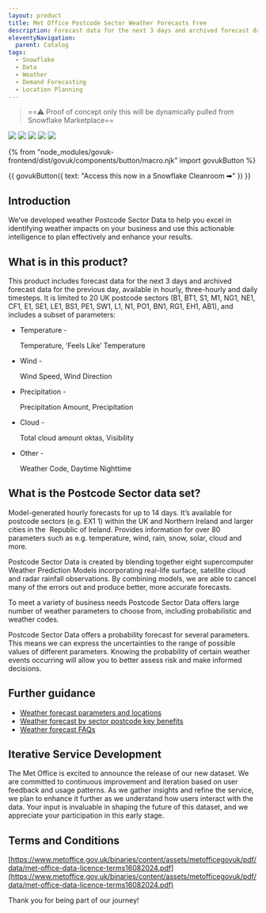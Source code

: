 ```yaml
---
layout: product
title: Met Office Postcode Sector Weather Forecasts Free
description: Forecast data for the next 3 days and archived forecast data for the previous day, available in hourly, three-hourly and daily timesteps.
eleventyNavigation:
  parent: Catalog
tags:
  - Snowflake
  - Data
  - Weather
  - Demand Forecasting
  - Location Planning
---
```


> ==⚠️ Proof of concept only this will be dynamically pulled from Snowflake Marketplace==

![](https://img.shields.io/badge/access-immediate-green)
![](https://img.shields.io/badge/owner-public_sector-blue)
![](https://img.shields.io/badge/data_last_updated-30/09/2024_18:30-blue)
![](https://img.shields.io/badge/metadata_last_updated-30/09/2024_17:30-blue)
![](https://img.shields.io/badge/access-NDX_OIDC-green)

{% from "node_modules/govuk-frontend/dist/govuk/components/button/macro.njk" import govukButton %}

{{ govukButton({
  text: "Access this now in a Snowflake Cleanroom ➡"
}) }}

## Introduction

We’ve developed weather Postcode Sector Data to help you excel in identifying weather impacts on your business and use this actionable intelligence to plan effectively and enhance your results.

## What is in this product?

This product includes forecast data for the next 3 days and archived forecast data for the previous day, available in hourly, three-hourly and daily timesteps. It is limited to 20 UK postcode sectors (B1, BT1, S1, M1, NG1, NE1, CF1, E1, SE1, LE1, BS1, PE1, SW1, L1, N1, PO1, BN1, RG1, EH1, AB1), and includes a subset of parameters:

- Temperature -

  Temperature, ‘Feels Like’ Temperature

- Wind -

  Wind Speed, Wind Direction

- Precipitation -

  Precipitation Amount, Precipitation

- Cloud -

  Total cloud amount oktas, Visibility

- Other -

  Weather Code, Daytime Nighttime

## What is the Postcode Sector data set?

Model-generated hourly forecasts for up to 14 days. It’s available for postcode sectors (e.g. EX1 1) within the UK and Northern Ireland and larger cities in the  Republic of Ireland. Provides information for over 80 parameters such as e.g. temperature, wind, rain, snow, solar, cloud and more.

Postcode Sector Data is created by blending together eight supercomputer Weather Prediction Models incorporating real-life surface, satellite cloud and radar rainfall observations. By combining models, we are able to cancel many of the errors out and produce better, more accurate forecasts.

To meet a variety of business needs Postcode Sector Data offers large number of weather parameters to choose from, including probabilistic and weather codes.

Postcode Sector Data offers a probability forecast for several parameters. This means we can express the uncertainties to the range of possible values of different parameters. Knowing the probability of certain weather events occurring will allow you to better assess risk and make informed decisions.

## Further guidance

- [Weather forecast parameters and locations](https://www.metoffice.gov.uk/binaries/content/assets/metofficegovuk/pdf/data/postcode-sector-data-parameters-and-locations.pdf)
- [Weather forecast by sector postcode key benefits](https://www.metoffice.gov.uk/binaries/content/assets/metofficegovuk/pdf/data/postcode-sector-data-key-benefits.pdf)
- [Weather forecast FAQs](https://www.metoffice.gov.uk/binaries/content/assets/metofficegovuk/pdf/data/postcode-sector-data-faqs.pdf)

## Iterative Service Development

The Met Office is excited to announce the release of our new dataset. We are committed to continuous improvement and iteration based on user feedback and usage patterns. As we gather insights and refine the service, we plan to enhance it further as we understand how users interact with the data. Your input is invaluable in shaping the future of this dataset, and we appreciate your participation in this early stage.

## Terms and Conditions

[https://www.metoffice.gov.uk/binaries/content/assets/metofficegovuk/pdf/data/met-office-data-licence-terms16082024.pdf](https://www.metoffice.gov.uk/binaries/content/assets/metofficegovuk/pdf/data/met-office-data-licence-terms16082024.pdf)

Thank you for being part of our journey!
